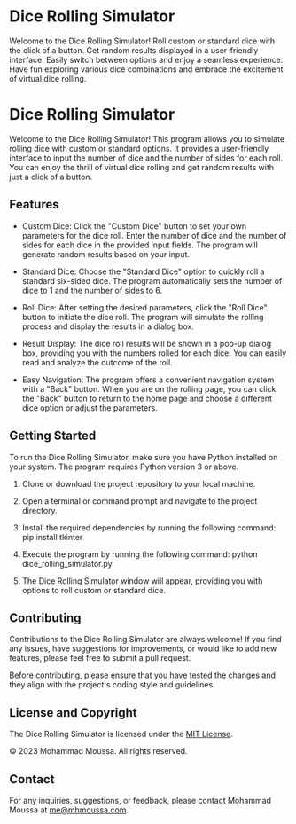# Dice Rolling Simulator
Welcome to the Dice Rolling Simulator! Roll custom or standard dice with the click of a button. Get random results displayed in a user-friendly interface. Easily switch between options and enjoy a seamless experience. Have fun exploring various dice combinations and embrace the excitement of virtual dice rolling.

# Dice Rolling Simulator

Welcome to the Dice Rolling Simulator! This program allows you to simulate rolling dice with custom or standard options. It provides a user-friendly interface to input the number of dice and the number of sides for each roll. You can enjoy the thrill of virtual dice rolling and get random results with just a click of a button.

## Features

- Custom Dice: Click the "Custom Dice" button to set your own parameters for the dice roll. Enter the number of dice and the number of sides for each dice in the provided input fields. The program will generate random results based on your input.

- Standard Dice: Choose the "Standard Dice" option to quickly roll a standard six-sided dice. The program automatically sets the number of dice to 1 and the number of sides to 6.

- Roll Dice: After setting the desired parameters, click the "Roll Dice" button to initiate the dice roll. The program will simulate the rolling process and display the results in a dialog box.

- Result Display: The dice roll results will be shown in a pop-up dialog box, providing you with the numbers rolled for each dice. You can easily read and analyze the outcome of the roll.

- Easy Navigation: The program offers a convenient navigation system with a "Back" button. When you are on the rolling page, you can click the "Back" button to return to the home page and choose a different dice option or adjust the parameters.

## Getting Started

To run the Dice Rolling Simulator, make sure you have Python installed on your system. The program requires Python version 3 or above.

1. Clone or download the project repository to your local machine.

2. Open a terminal or command prompt and navigate to the project directory.

3. Install the required dependencies by running the following command: pip install tkinter

4. Execute the program by running the following command: python dice_rolling_simulator.py
  
5. The Dice Rolling Simulator window will appear, providing you with options to roll custom or standard dice.

## Contributing

Contributions to the Dice Rolling Simulator are always welcome! If you find any issues, have suggestions for improvements, or would like to add new features, please feel free to submit a pull request.

Before contributing, please ensure that you have tested the changes and they align with the project's coding style and guidelines.

## License and Copyright

The Dice Rolling Simulator is licensed under the [MIT License](LICENSE).

© 2023 Mohammad Moussa. All rights reserved.

## Contact

For any inquiries, suggestions, or feedback, please contact Mohammad Moussa at me@mhmoussa.com.

